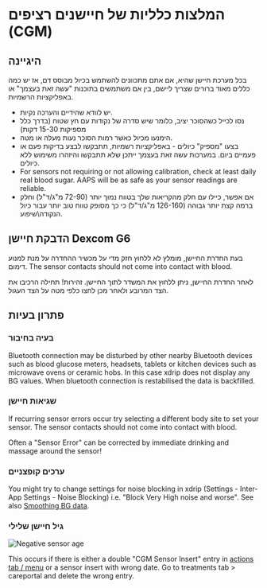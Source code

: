 # המלצות כלליות של חיישנים רציפים (CGM)

## היגיינה

בכל מערכת חיישן שהיא, אם אתם מתכוונים להשתמש בכיול מבוסס דם, אז יש כמה כללים מאוד ברורים שצריך ליישם, בין אם משתמשים בתוכנות "עשה זאת בעצמך" או באפליקציות הרשמיות.

-   יש לוודא שהידיים והערכה נקיות.
-   נסו לכייל כשהסוכר יציב, כלומר שיש סדרה של נקודות עם חץ שטוח  (בדרך כלל מספיקות 15-30 דקות)
-   הימנעו מכיול כאשר רמות הסוכר נעות מעלה או מטה.
-   בצעו "מספיק" כיולים - באפליקציות רשמיות, תתבקשו   לבצע בדיקות פעם או פעמיים ביום. במערכות עשה זאת בעצמך ייתכן שלא תתבקשו והיזהרו משימוש ללא כיולים.
-   For sensors not requiring or not allowing calibration, check at least daily real blood sugar. AAPS will be as safe as your sensor readings are reliable.
-   אם אפשר, כיילו עם חלק מהקריאות שלך בטווח נמוך יותר (72-90 מ"ג/ד"ל) וחלק ברמה קצת יותר גבוהה (126-160 מ"ג/ד"ל) כי כך מסופק טווח טוב יותר עבור כיול הנקודה\שיפוע.

## הדבקת חיישן Dexcom G6

בעת החדרת החיישן, מומלץ לא ללחוץ חזק מדי על מכשיר ההחדרה על מנת למנוע דימום. The sensor contacts should not come into contact with blood.

לאחר החדרת החיישן, ניתן ללחוץ את המשדר לתוך החיישן. זהירות! תחילה הרכיבו את הצד המרובע ולאחר מכן לחצו כלפי מטה על הצד העגול.

## פתרון בעיות

### בעיה בחיבור

Bluetooth connection may be disturbed by other nearby Bluetooth devices such as blood glucose meters, headsets, tablets or kitchen devices such as microwave ovens or ceramic hobs. In this case xdrip does not display any BG values. When bluetooth connection is restabilised the data is backfilled.

### שגיאות חיישן

If recurring sensor errors occur try selecting a different body site to set your sensor. The sensor contacts should not come into contact with blood.

Often a "Sensor Error" can be corrected by immediate drinking and massage around the sensor!

### ערכים קופצניים

You might try to change settings for noise blocking in xdrip (Settings - Inter-App Settings - Noise Blocking) i.e. "Block Very High noise and worse". See also [Smoothing BG data](../Usage/Smoothing-Blood-Glucose-Data-in-xDrip.md).

### גיל חיישן שלילי

![Negative sensor age](../images/Troubleshooting_SensorAge.png)

This occurs if there is either a double "CGM Sensor Insert" entry in [actions tab / menu](../Getting-Started/Screenshots.md#action-tab) or a sensor insert with wrong date. Go to treatments tab \> careportal and delete the wrong entry.
